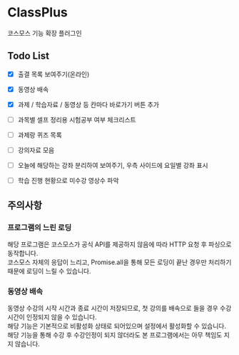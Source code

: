 # ClassPlus
코스모스  기능 확장 플러그인


## Todo List

- [x] 출결 목록 보여주기(온라인)
- [x] 동영상 배속
- [x] 과제 / 학습자료 / 동영상 등 칸마다 바로가기 버튼 추가   
- [ ] 과목별 셀프 정리용 시험공부 여부 체크리스트   
- [ ] 과제랑 퀴즈 목록   
- [ ] 강의자료 모음   
- [ ] 오늘에 해당하는 강좌 분리하여 보여주기, 우측 사이드에 요일별 강좌 표시
- [ ] 학습 진행 현황으로 미수강 영상수 파악   


## 주의사항

### 프로그램의 느린 로딩
해당 프로그램은 코스모스가 공식 API를 제공하지 않음에 따라 HTTP 요청 후 파싱으로 동작합니다.   
코스모스 자체의 응답이 느리고, Promise.all을 통해 모든 로딩이 끝난 경우만 처리하기 때문에 로딩이 느릴 수 있습니다.   

### 동영상 배속 
동영상 수강의 시작 시간과 종료 시간이 저장되므로, 첫 강의를 배속으로 들을 경우 수강 시간이 인정되지 않을 수 있습니다.   
해당 기능은 기본적으로 비활성화 상태로 되어있으며 설정에서 활성화할 수 있습니다.   
해당 기능을 통해 수강 후 수강인정이 되지 않더라도 본 프로그램에서는 아무 책임도 지지 않습니다.   
